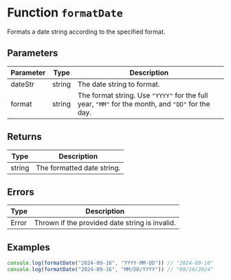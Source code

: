 # Function `formatDate`

Formats a date string according to the specified format.

## Parameters

| Parameter | Type   | Description                                                                                      |
| --------- | ------ | ------------------------------------------------------------------------------------------------ |
| dateStr   | string | The date string to format.                                                                       |
| format    | string | The format string. Use `"YYYY"` for the full year, `"MM"` for the month, and `"DD"` for the day. |

## Returns

| Type   | Description                |
| ------ | -------------------------- |
| string | The formatted date string. |

## Errors

| Type  | Description                                    |
| ----- | ---------------------------------------------- |
| Error | Thrown if the provided date string is invalid. |

## Examples

```typescript
console.log(formatDate("2024-09-16", "YYYY-MM-DD")) // "2024-09-16"
console.log(formatDate("2024-09-16", "MM/DD/YYYY")) // "09/16/2024"
```
